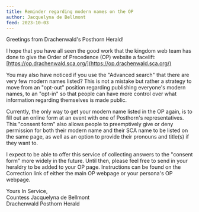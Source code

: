 ```yaml
---
title: Reminder regarding modern names on the OP
author: Jacquelyna de Bellmont
feed: 2023-10-03
---
```


Greetings from Drachenwald's Posthorn Herald!

I hope that you have all seen the good work that the kingdom web team has done to give the Order of Precedence (OP) website a facelift: [https://op.drachenwald.sca.org/](https://op.drachenwald.sca.org/)

You may also have noticed if you use the "Advanced search" that there are very few modern names listed? This is not a mistake but rather a strategy to move from an "opt-out" position regarding publishing everyone's modern names, to an "opt-in" so that people can have more control over what information regarding themselves is made public.

Currently, the only way to get your modern name listed in the OP again, is to fill out an online form at an event with one of Posthorn's representatives. This "consent form" also allows people to preemptively give or deny permission for both their modern name and their SCA name to be listed on the same page, as well as an option to provide their pronouns and title(s) if they want to.

I expect to be able to offer this service of collecting answers to the "consent form" more widely in the future. Until then, please feel free to send in your heraldry to be added to your OP page. Instructions can be found on the Correction link of either the main OP webpage or your persona's OP webpage.

Yours In Service,  
Countess Jacquelyna de Bellmont  
Drachenwald Posthorn Herald
